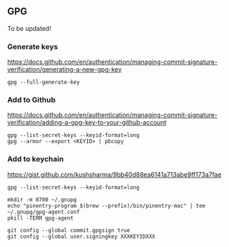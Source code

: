 ## GPG

To be updated!

### Generate keys
https://docs.github.com/en/authentication/managing-commit-signature-verification/generating-a-new-gpg-key

```
gpg --full-generate-key
```

### Add to Github
https://docs.github.com/en/authentication/managing-commit-signature-verification/adding-a-gpg-key-to-your-github-account

```
gpg --list-secret-keys --keyid-format=long
gpg --armor --export <KEYID> | pbcopy
```


### Add to keychain
https://gist.github.com/kushsharma/9bb40d88ea6141a713abe9ff173a7fae

```
gpg --list-secret-keys --keyid-format=long

mkdir -m 0700 ~/.gnupg
echo "pinentry-program $(brew --prefix)/bin/pinentry-mac" | tee ~/.gnupg/gpg-agent.conf
pkill -TERM gpg-agent

git config --global commit.gpgsign true
git config --global user.signingkey XXXKEYIDXXX
```